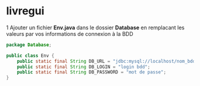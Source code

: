 # livregui
1 Ajouter un fichier **Env.java** dans le dossier **Database** en remplacant les valeurs par vos informations de connexion à la BDD
```java
package Database;

public class Env {
    public static final String DB_URL = "jdbc:mysql://localhost/nom_bdd";
    public static final String DB_LOGIN = "login bdd";
    public static final String DB_PASSWORD = "mot de passe";
}
```
